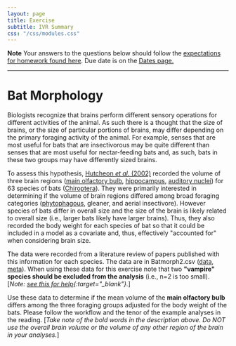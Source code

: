 ```yaml
---
layout: page
title: Exercise
subtitle: IVR Summary
css: "/css/modules.css"
---
```


<div class="alert alert-warning">
  <strong>Note</strong> Your answers to the questions below should follow the <a href="../resources/hwformat" target="_blank">expectations for homework found here</a>. Due date is on the <a href="../../resources/Dates-Current" target="_blank">Dates page.</a>
</div>

----

# Bat Morphology
Biologists recognize that brains perform different sensory operations for different activities of the animal. As such there is a thought that the size of brains, or the size of particular portions of brains, may differ depending on the primary foraging activity of the animal. For example, senses that are most useful for bats that are insectivorous may be quite different than senses that are most useful for nectar-feeding bats and, as such, bats in these two groups may have differently sized brains.

To assess this hypothesis, [Hutcheon *et al.* (2002)](http://biology.ucr.edu/people/faculty/Garland/HutcEA02.pdf) recorded the volume of three brain regions ([main olfactory bulb](https://en.wikipedia.org/wiki/Olfactory_bulb), [hippocampus](https://en.wikipedia.org/wiki/Hippocampus), [auditory nuclei](https://en.wikipedia.org/wiki/Cochlear_nucleus)) for 63 species of bats ([Chiroptera](https://en.wikipedia.org/wiki/Bat)). They were primarily interested in determining if the volume of brain regions differed among broad foraging categories ([phytophagous](https://www.merriam-webster.com/dictionary/phytophagous), gleaner, and aerial insectivore). However species of bats differ in overall size and the size of the brain is likely related to overall size (i.e., larger bats likely have larger brains). Thus, they also recorded the body weight for each species of bat so that it could be included in a model as a covariate and, thus, effectively "accounted for" when considering brain size.

The data were recorded from a literature review of papers published with this information for each species. The data are in Batmorph2.csv ([data](https://raw.githubusercontent.com/droglenc/NCData/master/Batmorph2.csv), [meta](https://github.com/droglenc/NCData/blob/master/Batmorph2_meta.txt)). When using these data for this exercise note that two **"vampire" species should be excluded from the analysis** (i.e., n=2 is too small). [*Note: [see this for help](../resources/R_HowTo_Filter.html#eliminating-one-group){:target="_blank"}.*]

Use these data to determine if the mean volume of the **main olfactory bulb** differs among the three foraging groups adjusted for the body weight of the bats. Please follow the workflow and the tenor of the example analyses in the reading. [*Take note of the bold words in the description above. Do NOT use the overall brain volume or the volume of any other region of the brain in your analyses.*]

